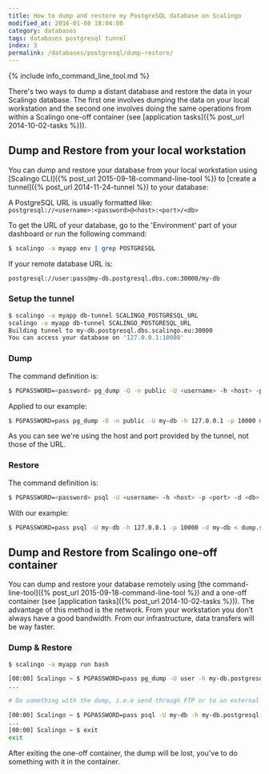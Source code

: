 ```yaml
---
title: How to dump and restore my PostgreSQL database on Scalingo
modified_at: 2016-01-08 18:04:00
category: databases
tags: databases postgresql tunnel
index: 3
permalink: /databases/postgresql/dump-restore/
---
```


{% include info_command_line_tool.md %}

There's two ways to dump a distant database and restore the data in your Scalingo database. The first one involves dumping the data on your local workstation and the second one involves doing the same operations from within a Scalingo one-off container (see [application tasks]({% post_url 2014-10-02-tasks %})).

## Dump and Restore from your local workstation

You can dump and restore your database from your local workstation using [Scalingo CLI]({% post_url 2015-09-18-command-line-tool %}) to [create a tunnel]({% post_url 2014-11-24-tunnel %}) to your database:

A PostgreSQL URL is usually formatted like: <br>
`postgresql://<username>:<password>@<host>:<port>/<db>`

To get the URL of your database, go to the 'Environment' part of your dashboard or
run the following command:

```bash
$ scalingo -a myapp env | grep POSTGRESQL
```

If your remote database URL is:

```bash
postgresql://user:pass@my-db.postgresql.dbs.com:30000/my-db
```

### Setup the tunnel

```bash
$ scalingo -a myapp db-tunnel SCALINGO_POSTGRESQL_URL
scalingo -a myapp db-tunnel SCALINGO_POSTGRESQL_URL
Building tunnel to my-db.postgresql.dbs.scalingo.eu:30000
You can access your database on '127.0.0.1:10000'
```

### Dump

The command definition is:
```bash
$ PGPASSWORD=<password> pg_dump -O -n public -U <username> -h <host> -p <port> <db> > dump.sql
```

Applied to our example:

```bash
$ PGPASSWORD=pass pg_dump -O -n public -U my-db -h 127.0.0.1 -p 10000 my-db > dump.sql
```

As you can see we're using the host and port provided by the tunnel, not those of the URL.

### Restore

The command definition is:
```bash
$ PGPASSWORD=<password> psql -U <username> -h <host> -p <port> -d <db> < dump.sql
```

With our example:
```bash
$ PGPASSWORD=pass psql -U my-db -h 127.0.0.1 -p 10000 -d my-db < dump.sql
```

## Dump and Restore from Scalingo one-off container

You can dump and restore your database remotely using
[the command-line-tool]({% post_url 2015-09-18-command-line-tool %})
and a one-off container (see [application tasks]({% post_url 2014-10-02-tasks %})).
The advantage of this method is the network.
From your workstation you don’t always have a good bandwidth. From our infrastructure,
data transfers will be way faster.

### Dump & Restore

```bash
$ scalingo -a myapp run bash

[00:00] Scalingo ~ $ PGPASSWORD=pass pg_dump -U user -h my-db.postgresql.dbs.scalingo.com -P 30000 my-db > /tmp/dump.sql
...

# Do something with the dump, i.e.e send through FTP or to an external server

[00:00] Scalingo ~ $ PGPASSWORD=pass psql -U my-db -h my-db.postgresql.dbs.scalingo.com -P 30000 my-db < /tmp/dump.sql
...
[00:00] Scalingo ~ $ exit
exit
```

After exiting the one-off container, the dump will be lost, you've to do something with it in the container.
